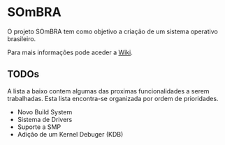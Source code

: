 # SOmBRA

O projeto SOmBRA tem como objetivo a criação de
um sistema operativo brasileiro.

Para mais informações pode aceder a [Wiki](https://github.com/mounter/Projeto-SOmBRA/wiki).

## TODOs

A lista a baixo contem algumas das proximas
funcionalidades a serem trabalhadas. Esta lista
encontra-se organizada por ordem de
prioridades.

* Novo Build System
* Sistema de Drivers
* Suporte a SMP
* Adição de um Kernel Debuger (KDB)

